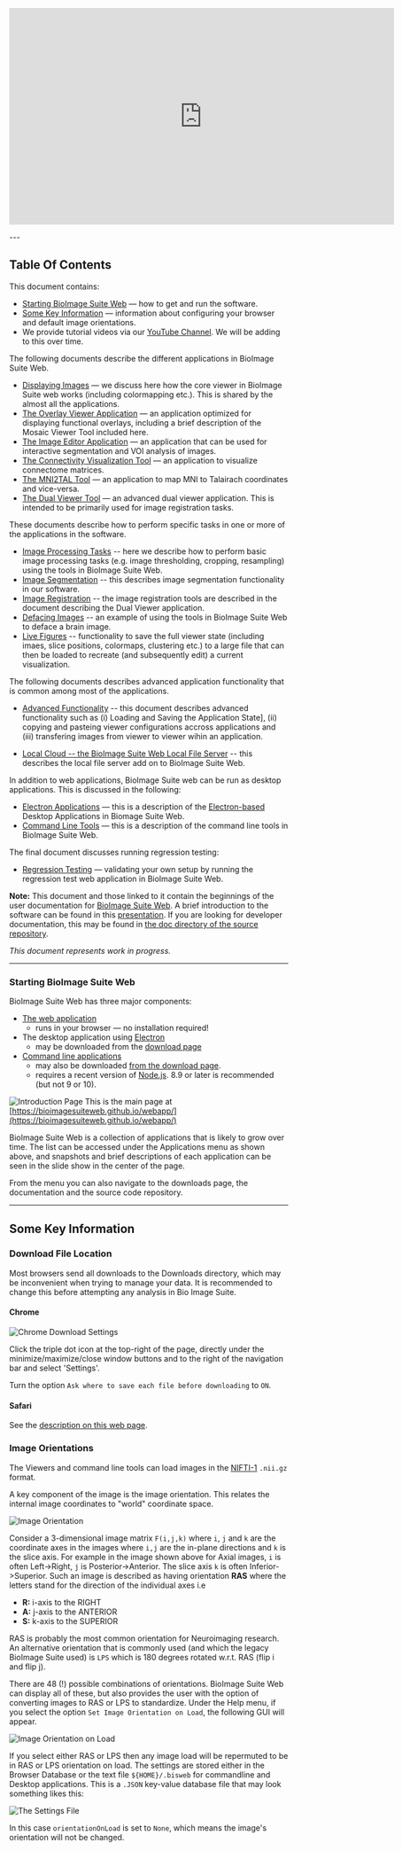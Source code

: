 
<p align="center">
<iframe width="695" height="391" src="https://www.youtube.com/embed/CnbdaQ0O52k" frameborder="0" allow="accelerometer; autoplay; encrypted-media; gyroscope; picture-in-picture" allowfullscreen></iframe>
</p>
---

## Table Of Contents

This document contains:

* [Starting BioImage Suite Web](#starting-bioimage-suite-web) — how to get and run the software.
* [Some Key Information](#some-key-information) — information about
  configuring your browser and default image orientations.
* We provide tutorial videos via our
  [YouTube Channel](https://www.youtube.com/channel/UCizfR_ryJ0E-2uZspjwYtwg). We
  will be adding to this over time.

The following documents describe the different applications in BioImage Suite Web.

* [Displaying Images](viewers.md) — we discuss here how the core viewer in BioImage Suite web works (including colormapping etc.). This is shared by the almost all the applications.
* [The Overlay Viewer Application](overlayviewer.md) — an application optimized for displaying functional overlays, including a brief description of the Mosaic Viewer Tool included here.
* [The Image Editor Application](imageeditor.md) — an application that can be used for interactive segmentation and VOI analysis of images.
* [The Connectivity Visualization Tool](tools/conncontrol.md) — an application to visualize connectome matrices.
* [The MNI2TAL Tool](tools/mni2tal.md) — an application to map MNI to Talairach coordinates and 
vice-versa.
* [The Dual Viewer Tool](dualviewer.md) — an advanced dual viewer application. This is intended to be primarily used for image registration tasks.

These documents describe how to perform specific tasks in one or more of the applications in the software.

* [Image Processing Tasks](tools/imageprocessing.md) -- here we describe how to perform basic image processing tasks (e.g. image thresholding, cropping, resampling) using the tools in BioImage Suite Web.
* [Image Segmentation](tools/segmentationtools.md) -- this describes image segmentation functionality in our software.
* [Image Registration](dualviewer.md) -- the image registration tools are described in the document describing the Dual Viewer application.
* [Defacing Images](tools/defacing.md) -- an example of using the tools in BioImage Suite Web to deface a brain image.
* [Live Figures](livefigures/livefigures.md) -- functionality to save the full viewer state (including imaes, slice positions, colormaps, clustering etc.) to a large file that can then be loaded to recreate (and subsequently edit) a current visualization.

The following documents describes advanced application functionality that is common among most of the applications. 

* [Advanced Functionality](tools/advanced.md) -- this document describes advanced functionality such as (i) Loading and Saving the Application State], (ii) copying and pasteing viewer configurations accross applications and (iii) transfering images from viewer to viewer wihin an application.

<!--
* [Offline Mode](tools/pwa.md)  -- this describes the ability of BioImage Suite Web to run offline as a _progressive web application_.
* [Cloud File Access](tools/cloud.md) -- BioImage Suite can read files from cloud sources directly
* [Amazon AWS](tools/AWSBuckets.md) — this describes how to access data in an Amazon S3 bucket from within BioImage Suite.

-->

* [Local Cloud -- the BioImage Suite Web Local File Server](tools/fileserver.md) -- this describes the local file server add on to BioImage Suite Web.


In addition to web applications, BioImage Suite web can be run as desktop applications. This is discussed in the following:

* [Electron Applications](ElectronApps.md) — this is a description of the [Electron-based](https://electronjs.org/) Desktop Applications in Biomage Suite Web.
* [Command Line Tools](CommandLineTools.md) — this is a description of the command line tools in BioImage Suite Web.

The final document discusses running regression testing:

* [Regression Testing](biswebtest.md) — validating your own setup by running the regression test web application in BioImage Suite Web.



__Note:__ This document and those linked to it contain the beginnings of the user documentation for [BioImage Suite Web](https://bioimagesuiteweb.github.io/webapp/). A brief introduction to the software can be found in this [presentation](https://bioimagesuiteweb.github.io/webapp/images/BioImageSuiteWeb_NIHBrainInitiativeMeeting_April2018.pdf). If you are looking for developer documentation, this may be found in [the doc directory of the source repository](https://github.com/bioimagesuiteweb/bisweb/blob/master/docs/README.md).

_This document represents work in progress._


---

### Starting BioImage Suite Web

BioImage Suite Web has three major components:

* [The web application](https://bioimagesuiteweb.github.io/webapp/) 
    * runs in your browser — no installation required!
* The desktop application using [Electron](https://electronjs.org/)
     * may be downloaded from the [download page](http://bisweb.yale.edu/binaries/binaries.html)
* [Command line applications](CommandLineTools.md) 
    * may also be downloaded [from the download page](http://bisweb.yale.edu/binaries/binaries.html). 
    * requires a recent version of [Node.js](https://nodejs.org/en/).  8.9 or later is recommended (but not 9 or 10).

![Introduction Page](images/welcome.png)
This is the main page at [https://bioimagesuiteweb.github.io/webapp/](https://bioimagesuiteweb.github.io/webapp/)

BioImage Suite Web is a collection of applications that is likely to grow over time. The list can be accessed under the Applications menu as shown above, and snapshots and brief descriptions of each application can be seen in the slide show in the center of the page.

From the menu you can also navigate to the downloads page, the documentation and the source code repository.

---

## Some Key Information

### Download File Location

Most browsers send all downloads to the Downloads directory, which may be inconvenient when trying to manage your data. It is recommended to change this before attempting any analysis in Bio Image Suite.

#### Chrome

![Chrome Download Settings](images/chromesettings.png)

Click the triple dot icon at the top-right of the page, directly under the minimize/maximize/close window buttons and to the right of the navigation bar and select 'Settings'.

Turn the option `Ask where to save each file before downloading` to `ON`.

#### Safari 
See the [description on this web page](https://apple.stackexchange.com/questions/264594/prevent-safari-10-x-from-auto-downloading-files).

### Image Orientations

The Viewers and command line tools can load images in the [NIFTI-1](https://nifti.nimh.nih.gov/) `.nii.gz` format.

 A key component of the image is the image orientation. This relates the internal image coordinates to "world" coordinate space.

![Image Orientation](images/image_orientation.png)

Consider a 3-dimensional image matrix `F(i,j,k)` where `i`, `j` and `k` are the coordinate axes in the images where `i,j` are the in-plane directions and `k` is the slice axis. For example in the image shown above for Axial images, `i` is often Left->Right, `j` is Posterior->Anterior. The slice axis `k` is often Inferior->Superior. Such an image is described as having orientation __RAS__ where the letters stand for the direction of the individual axes i.e

* __R:__ i-axis to the RIGHT
* __A:__ j-axis to the ANTERIOR
* __S:__ k-axis to the SUPERIOR

RAS is probably the most common orientation for Neuroimaging research. An alternative orientation that is commonly used (and which the legacy BioImage Suite used) is `LPS` which is 180 degrees rotated w.r.t. RAS (flip i and flip j).

There are 48 (!) possible combinations of orientations. BioImage Suite Web can display all of these, but also provides the user with the option of converting images to RAS or LPS to standardize. Under the Help menu, if you select the option `Set Image Orientation on Load`, the following GUI will appear.

![Image Orientation on Load](images/setorientationonload.png)

If you select either RAS or LPS then any image load will be repermuted to be in RAS or LPS orientation on load. The settings are stored either in the Browser Database or the text file ``${HOME}/.bisweb`` for commandline and Desktop applications. This is a ``.JSON`` key-value database file that may look something likes this:

![The Settings File](images/settings.png)

In this case ``orientationOnLoad`` is set to ``None``, which means the image's orientation will not be changed.

